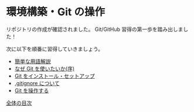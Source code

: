 # 環境構築・Git の操作

リポジトリの作成が確認されました。
Git/GitHub 習得の第一歩を踏み出しました！

次に以下を順番に習得していきましょう。

- [簡単な用語解説](/docs/env/words.md)
- [なぜ Git を使いたいか(序)](/docs/env/why-use.md)
- [Git をインストール・セットアップ](/docs/env/setup.md)
- [.gitignore について](/docs/env/gitignore.md)
- [Git を操作する](/docs/env/use-git.md)

[全体の目次](/contents.md)
